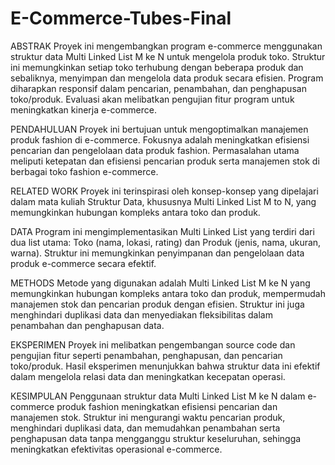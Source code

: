 # E-Commerce-Tubes-Final
ABSTRAK
Proyek ini mengembangkan program e-commerce menggunakan struktur data Multi Linked List M ke N untuk mengelola produk toko. Struktur ini memungkinkan setiap toko terhubung dengan beberapa produk dan sebaliknya, menyimpan dan mengelola data produk secara efisien. Program diharapkan responsif dalam pencarian, penambahan, dan penghapusan toko/produk. Evaluasi akan melibatkan pengujian fitur program untuk meningkatkan kinerja e-commerce.

PENDAHULUAN
Proyek ini bertujuan untuk mengoptimalkan manajemen produk fashion di e-commerce. Fokusnya adalah meningkatkan efisiensi pencarian dan pengelolaan data produk fashion. Permasalahan utama meliputi ketepatan dan efisiensi pencarian produk serta manajemen stok di berbagai toko fashion e-commerce.

RELATED WORK
Proyek ini terinspirasi oleh konsep-konsep yang dipelajari dalam mata kuliah Struktur Data, khususnya Multi Linked List M to N, yang memungkinkan hubungan kompleks antara toko dan produk.

DATA
Program ini mengimplementasikan Multi Linked List yang terdiri dari dua list utama: Toko (nama, lokasi, rating) dan Produk (jenis, nama, ukuran, warna). Struktur ini memungkinkan penyimpanan dan pengelolaan data produk e-commerce secara efektif.

METHODS
Metode yang digunakan adalah Multi Linked List M ke N yang memungkinkan hubungan kompleks antara toko dan produk, mempermudah manajemen stok dan pencarian produk dengan efisien. Struktur ini juga menghindari duplikasi data dan menyediakan fleksibilitas dalam penambahan dan penghapusan data.

EKSPERIMEN
Proyek ini melibatkan pengembangan source code dan pengujian fitur seperti penambahan, penghapusan, dan pencarian toko/produk. Hasil eksperimen menunjukkan bahwa struktur data ini efektif dalam mengelola relasi data dan meningkatkan kecepatan operasi.

KESIMPULAN
Penggunaan struktur data Multi Linked List M ke N dalam e-commerce produk fashion meningkatkan efisiensi pencarian dan manajemen stok. Struktur ini mengurangi waktu pencarian produk, menghindari duplikasi data, dan memudahkan penambahan serta penghapusan data tanpa mengganggu struktur keseluruhan, sehingga meningkatkan efektivitas operasional e-commerce.
